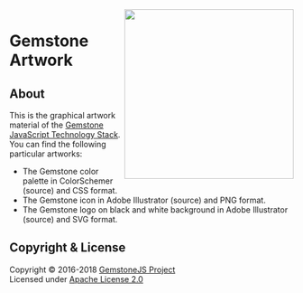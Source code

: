 
<img src="https://rawgit.com/gemstonejs/gemstone-artwork/master/gemstone-logo-white.svg" width="300" align="right" alt=""/>

Gemstone Artwork
================

About
-----

This is the graphical artwork material of the
[Gemstone JavaScript Technology Stack](http://gemstonejs.com).
You can find the following particular artworks:

- The Gemstone color palette in ColorSchemer (source) and CSS format.
- The Gemstone icon in Adobe Illustrator (source) and PNG format.
- The Gemstone logo on black and white background in Adobe Illustrator (source) and SVG format.

Copyright &amp; License
-----------------------

Copyright &copy; 2016-2018 [GemstoneJS Project](http://gemstonejs.com)<br/>
Licensed under [Apache License 2.0](https://spdx.org/licenses/Apache-2.0)

